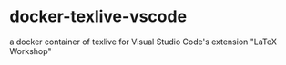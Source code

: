 # docker-texlive-vscode
a docker container of texlive for Visual Studio Code's extension "LaTeX Workshop"
